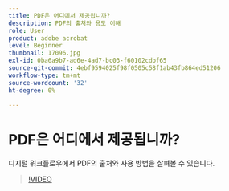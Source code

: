 ```yaml
---
title: PDF은 어디에서 제공됩니까?
description: PDF의 출처와 용도 이해
role: User
product: adobe acrobat
level: Beginner
thumbnail: 17096.jpg
exl-id: 0ba6a9b7-ad6e-4ad7-bc03-f60102cdbf65
source-git-commit: 4ebf9594025f98f0505c58f1ab43fb864ed51206
workflow-type: tm+mt
source-wordcount: '32'
ht-degree: 0%

---
```


# PDF은 어디에서 제공됩니까?

디지털 워크플로우에서 PDF의 출처와 사용 방법을 살펴볼 수 있습니다.

>[!VIDEO](https://video.tv.adobe.com/v/17096?quality=12&learn=on&hidetitle=true)
